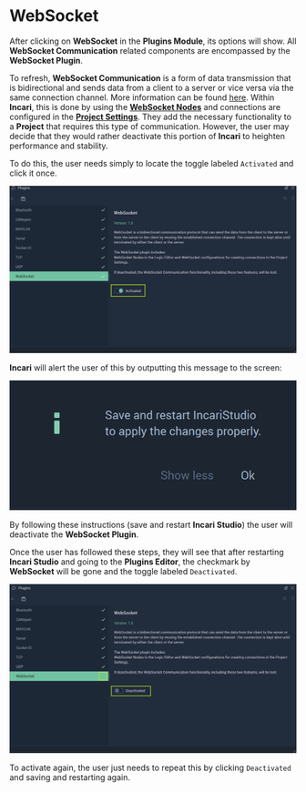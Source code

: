 
# WebSocket

After clicking on **WebSocket** in the **Plugins Module**, its options will show. All **WebSocket Communication** related components are encompassed by the **WebSocket Plugin**. 

To refresh, **WebSocket Communication** is a form of data transmission that is bidirectional and sends data from a client to a server or vice versa via the same connection channel. More information can be found [here](https://en.wikipedia.org/wiki/WebSocket). Within **Incari**, this is done by using the [**WebSocket Nodes**](../../../toolbox/communication/websocket/README.md) and connections are configured in the [**Project Settings**](../../project-settings/serial.md). They add the necessary functionality to a **Project** that requires this type of communication. However, the user may decide that they would rather deactivate this portion of **Incari** to heighten performance and stability. 

To do this, the user needs simply to locate the toggle labeled `Activated` and click it once.  

![](../../../.gitbook/assets/websocketpluginsbefore20241.png)

**Incari** will alert the user of this by outputting this message to the screen:

![](../../../.gitbook/assets/pluginsserialmanageroffmessage.png)

By following these instructions (save and restart **Incari Studio**) the user will deactivate the **WebSocket Plugin**. 

Once the user has followed these steps, they will see that after restarting **Incari Studio** and going to the **Plugins Editor**, the checkmark by **WebSocket** will be gone and the toggle labeled `Deactivated`. 

![](../../../.gitbook/assets/websocketpluginsafter20241.png)

To activate again, the user just needs to repeat this by clicking `Deactivated` and saving and restarting again. 
